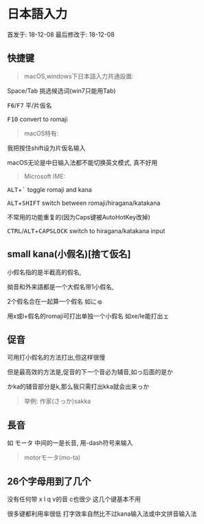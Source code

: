 # 日本語入力

首发于: 18-12-08 最后修改于: 18-12-08

## 快捷键

> macOS,windows下日本語入力共通設置:

Space/Tab 挑选候选词(win7只能用Tab)

<kbd>F6</kbd>/<kbd>F7</kbd>    平/片仮名

<kbd>F10</kbd>	convert to romaji

> macOS特有:

我把按住shift设为片仮名输入

macOS无论是中日输入法都不能切换英文模式, 真不好用

> Microsoft IME:

<kbd>ALT</kbd>+<kbd>`</kbd>	toggle romaji and kana

<kbd>ALT</kbd>+<kbd>SHIFT</kbd>	    switch between romaji/hiragana/katakana

不常用的功能重复的(因为Caps键被AutoHotKey改掉)

<kbd>CTRL</kbd>/<kbd>ALT</kbd>+<kbd>CAPSLOCK</kbd>	switch to hiragana/katakana input

## small kana(小假名)[捨て仮名]

小假名指的是半截高的假名,

拗音和外来語都是一个大假名带1小假名,

2个假名合在一起算一个假名 如<kbd>にゅ</kbd>

用x或l+假名的romaji可打出单独一个小假名 如xe/le能打出ェ

## 促音

可用打小假名的方法打出,但这样很慢

但是最高效的方法是,促音的下一个音必为辅音,如っ后面的是か

かka的辅音部分是k,那么我只需打出kka就会出来っか

> 举例: 作家(さっか)sakka 

## 長音

如 モータ 中间的一是长音, 用-dash符号来输入

> motorモータ(mo-ta)

## 26个字母用到了几个

没有任何带 x l q v的音 c也很少 这几个键基本不用

很多键都利用率很低 打字效率自然比不过kana输入法或中文拼音输入法